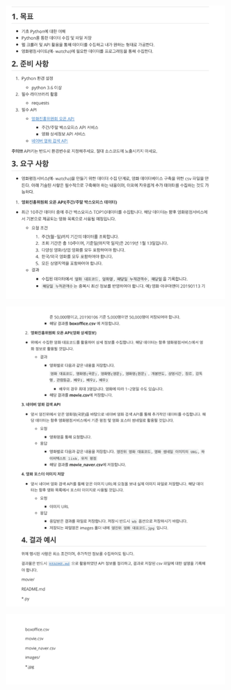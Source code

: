 ![1547769920058](../typora-user-images/1547769920058.png)

![1547770112371](../typora-user-images/1547770112371.png)

![1547770118670](../typora-user-images/1547770118670.png)